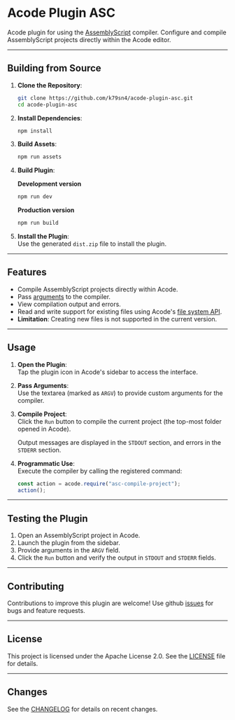 # Acode Plugin ASC

Acode plugin for using the [AssemblyScript](https://www.assemblyscript.org/) compiler. Configure and compile AssemblyScript projects directly within the Acode editor.

---

## Building from Source

1. **Clone the Repository**:

    ```bash
    git clone https://github.com/k79sn4/acode-plugin-asc.git
    cd acode-plugin-asc
    ```

2. **Install Dependencies**:

    ```bash
    npm install
    ```

3. **Build Assets**:

    ```bash
    npm run assets
    ```

4. **Build Plugin**:

    **Development version**

    ```bash
    npm run dev
    ```

    **Production version**

    ```bash
    npm run build
    ```

5. **Install the Plugin**:  
   Use the generated `dist.zip` file to install the plugin.

---

## Features

-   Compile AssemblyScript projects directly within Acode.
-   Pass [arguments](https://www.assemblyscript.org/compiler.html#compiler-options) to the compiler.
-   View compilation output and errors.
-   Read and write support for existing files using Acode's [file system API](https://acode.app/plugin-docs/fs-operation?title=Fs%20Operation).
-   **Limitation**: Creating new files is not supported in the current version.

---

## Usage

1. **Open the Plugin**:  
   Tap the plugin icon in Acode's sidebar to access the interface.
2. **Pass Arguments**:  
   Use the textarea (marked as `ARGV`) to provide custom arguments for the compiler.
3. **Compile Project**:  
   Click the `Run` button to compile the current project (the top-most folder opened in Acode).
   
   Output messages are displayed in the `STDOUT` section, and errors in the `STDERR` section.

4. **Programmatic Use**:  
   Execute the compiler by calling the registered command:
    ```javascript
    const action = acode.require("asc-compile-project");
    action();
    ```

---

## Testing the Plugin

1. Open an AssemblyScript project in Acode.
2. Launch the plugin from the sidebar.
3. Provide arguments in the `ARGV` field.
4. Click the `Run` button and verify the output in `STDOUT` and `STDERR` fields.

---

## Contributing

Contributions to improve this plugin are welcome! Use github [issues](https://github.com/K79SN4/acode-plugin-asc/issues) for bugs and feature requests.

---

## License

This project is licensed under the Apache License 2.0. See the [LICENSE](https://github.com/k79sn4/acode-plugin-asc/tree/main/LICENSE) file for details.

---

## Changes

See the [CHANGELOG](https://github.com/k79sn4/acode-plugin-asc/tree/main/CHANGELOG.md) for details on recent changes.
